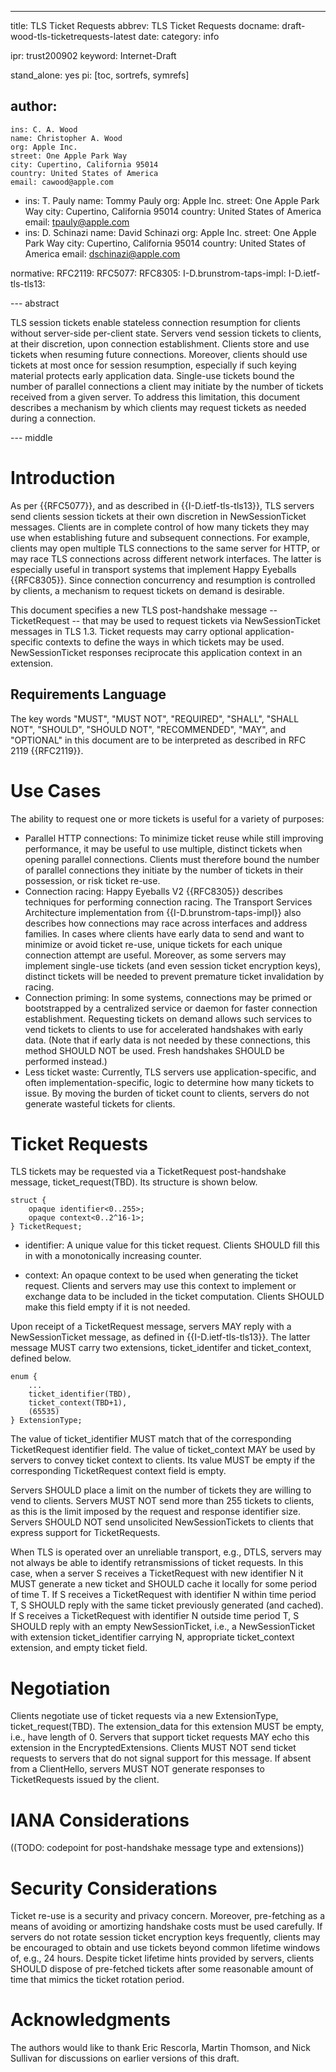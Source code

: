 ---
title: TLS Ticket Requests
abbrev: TLS Ticket Requests
docname: draft-wood-tls-ticketrequests-latest
date:
category: info

ipr: trust200902
keyword: Internet-Draft

stand_alone: yes
pi: [toc, sortrefs, symrefs]

author:
  -
    ins: C. A. Wood
    name: Christopher A. Wood
    org: Apple Inc.
    street: One Apple Park Way
    city: Cupertino, California 95014
    country: United States of America
    email: cawood@apple.com
  -
    ins: T. Pauly
    name: Tommy Pauly
    org: Apple Inc.
    street: One Apple Park Way
    city: Cupertino, California 95014
    country: United States of America
    email: tpauly@apple.com
  -
    ins: D. Schinazi
    name: David Schinazi
    org: Apple Inc.
    street: One Apple Park Way
    city: Cupertino, California 95014
    country: United States of America
    email: dschinazi@apple.com

normative:
  RFC2119:
  RFC5077:
  RFC8305:
  I-D.brunstrom-taps-impl:
  I-D.ietf-tls-tls13:

--- abstract

TLS session tickets enable stateless connection resumption for clients without
server-side per-client state. Servers vend session tickets to clients, at their 
discretion, upon connection establishment. Clients store and use tickets when 
resuming future connections. Moreover, clients should use tickets at most once for
session resumption, especially if such keying material protects early application 
data. Single-use tickets bound the number of parallel connections a client
may initiate by the number of tickets received from a given server. To address
this limitation, this document describes a mechanism by which clients may request 
tickets as needed during a connection.

--- middle

# Introduction

As per {{RFC5077}}, and as described in {{I-D.ietf-tls-tls13}}, 
TLS servers send clients session tickets at their own discretion in NewSessionTicket messages. 
Clients are in complete control of how many tickets they may use when establishing 
future and subsequent connections. For example, clients may open multiple TLS connections to the same server
for HTTP, or may race TLS connections across different network interfaces. 
The latter is especially useful in transport systems that implement Happy Eyeballs {{RFC8305}}.
Since connection concurrency and resumption is controlled by clients, a mechanism to request 
tickets on demand is desirable. 

This document specifies a new TLS post-handshake message -- TicketRequest -- 
that may be used to request tickets via NewSessionTicket messages in TLS 1.3. 
Ticket requests may carry optional application-specific contexts to define the ways in 
which tickets may be used. NewSessionTicket responses reciprocate this application 
context in an extension. 

## Requirements Language

The key words "MUST", "MUST NOT", "REQUIRED", "SHALL", "SHALL NOT",
"SHOULD", "SHOULD NOT", "RECOMMENDED", "MAY", and "OPTIONAL" in this
document are to be interpreted as described in RFC 2119 {{RFC2119}}.

# Use Cases

The ability to request one or more tickets is useful for a variety of purposes:

- Parallel HTTP connections: To minimize ticket reuse while still improving performance, it may
be useful to use multiple, distinct tickets when opening parallel connections. Clients must 
therefore bound the number of parallel connections they initiate by the number of tickets
in their possession, or risk ticket re-use.
- Connection racing: Happy Eyeballs V2 {{RFC8305}} describes techniques for performing connection
racing. The Transport Services Architecture implementation from {{I-D.brunstrom-taps-impl}} also describes how 
connections may race across interfaces and address families. In cases where clients have early
data to send and want to minimize or avoid ticket re-use, unique tickets for each unique
connection attempt are useful. Moreover, as some servers may implement single-use tickets (and even
session ticket encryption keys), distinct tickets will be needed to prevent premature ticket 
invalidation by racing.
- Connection priming: In some systems, connections may be primed or bootstrapped by a centralized
service or daemon for faster connection establishment. Requesting tickets on demand allows such
services to vend tickets to clients to use for accelerated handshakes with early data. (Note that
if early data is not needed by these connections, this method SHOULD NOT be used. Fresh handshakes
SHOULD be performed instead.)
- Less ticket waste: Currently, TLS servers use application-specific, and often implementation-specific,
logic to determine how many tickets to issue. By moving the burden of ticket count to clients,
servers do not generate wasteful tickets for clients.

# Ticket Requests

TLS tickets may be requested via a TicketRequest post-handshake message, ticket_request(TBD). 
Its structure is shown below.

~~~
struct {
    opaque identifier<0..255>;
    opaque context<0..2^16-1>;
} TicketRequest;
~~~

- identifier: A unique value for this ticket request. Clients SHOULD fill this in with
a monotonically increasing counter.

- context: An opaque context to be used when generating the ticket request.
Clients and servers may use this context to implement or exchange data to be included in the
ticket computation. Clients SHOULD make this field empty if it is not needed.

Upon receipt of a TicketRequest message, servers MAY reply with a NewSessionTicket message,
as defined in {{I-D.ietf-tls-tls13}}. The latter message MUST carry two extensions, 
ticket_identifer and ticket_context, defined below.

~~~
enum {
    ...
    ticket_identifier(TBD),
    ticket_context(TBD+1),
    (65535)
} ExtensionType;
~~~

The value of ticket_identifier MUST match that of the corresponding TicketRequest identifier
field. The value of ticket_context MAY be used by servers to convey ticket context
to clients. Its value MUST be empty if the corresponding TicketRequest context field is empty.

Servers SHOULD place a limit on the number of tickets they are willing to vend to clients. Servers
MUST NOT send more than 255 tickets to clients, as this is the limit imposed by the request and 
response identifier size. Servers SHOULD NOT send unsolicited NewSessionTickets to clients 
that express support for TicketRequests. 

When TLS is operated over an unreliable transport, e.g., DTLS, servers may not always be able to 
identify retransmissions of ticket requests. In this case, when a server S receives a TicketRequest 
with new identifier N it MUST generate a new ticket and SHOULD cache it locally for some period of 
time T. If S receives a TicketRequest with identifier N within time period T, S SHOULD reply with 
the same ticket previously generated (and cached). If S receives a TicketRequest with identifier 
N outside time period T, S SHOULD reply with an empty NewSessionTicket, i.e., a NewSessionTicket 
with extension ticket_identifier carrying N, appropriate ticket_context extension, and empty ticket 
field.

<!-- TicketRequest messages MUST NOT be sent until after the TLS handshake is complete.  -->
<!-- As handshake messages, these MUST be added to the handshake transcript. -->

# Negotiation 

Clients negotiate use of ticket requests via a new ExtensionType, ticket_request(TBD). 
The extension_data for this extension MUST be empty, i.e., have length of 0. Servers that support ticket 
requests MAY echo this extension in the EncryptedExtensions. Clients MUST NOT send ticket requests to servers
that do not signal support for this message. If absent from a ClientHello, servers MUST NOT generate 
responses to TicketRequests issued by the client.

# IANA Considerations

((TODO: codepoint for post-handshake message type and extensions))

# Security Considerations

Ticket re-use is a security and privacy concern. Moreover, pre-fetching as a means of
avoiding or amortizing handshake costs must be used carefully. If servers
do not rotate session ticket encryption keys frequently, clients may be encouraged to obtain
and use tickets beyond common lifetime windows of, e.g., 24 hours. Despite ticket lifetime
hints provided by servers, clients SHOULD dispose of pre-fetched tickets after some reasonable
amount of time that mimics the ticket rotation period. 

# Acknowledgments

The authors would like to thank Eric Rescorla, Martin Thomson, and Nick Sullivan for 
discussions on earlier versions of this draft.
